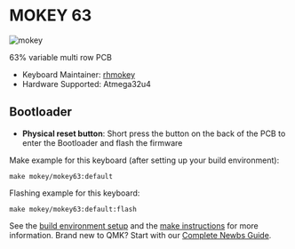 # MOKEY 63

![mokey](https://rhmokey.github.io/update/index/63v1.jpg)

63% variable multi row PCB

* Keyboard Maintainer: [rhmokey](https://www.mokey.vip)
* Hardware Supported: Atmega32u4
## Bootloader
* **Physical reset button**: Short press the button on the back of the PCB to enter the Bootloader and flash the firmware


Make example for this keyboard (after setting up your build environment):

    make mokey/mokey63:default 

Flashing example for this keyboard:

    make mokey/mokey63:default:flash

See the [build environment setup](https://docs.qmk.fm/#/getting_started_build_tools) and the [make instructions](https://docs.qmk.fm/#/getting_started_make_guide) for more information. Brand new to QMK? Start with our [Complete Newbs Guide](https://docs.qmk.fm/#/newbs).
